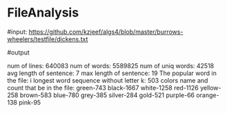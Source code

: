# FileAnalysis
#input:
https://github.com/kzjeef/algs4/blob/master/burrows-wheelers/testfile/dickens.txt

#output

num of lines: 640083
num of words: 5589825
num of uniq words: 42518
avg length of sentence: 7
max length of sentence: 19
The popular word in the file: i
longest word sequence without letter k: 503
colors name and count that be in the file: 
     green-743
     black-1667
     white-1258
     red-1126
     yellow-258
     brown-583
     blue-780
     grey-385
     silver-284
     gold-521
     purple-66
     orange-138
     pink-95
